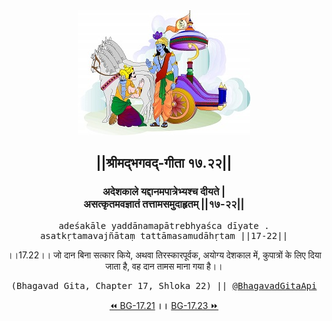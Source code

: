 <center><img src="../../asset/BG.png" alt="#API #bhagavadgitaapi #slok #nodejs #js #api #gitaapi #krishna #hinduism #vedic #ISKCON #shreemadbhagavadgita #technology"/>
<h2>||श्रीमद्‍भगवद्‍-गीता १७.२२||</h2>
<h3>अदेशकाले यद्दानमपात्रेभ्यश्च दीयते |<br/>असत्कृतमवज्ञातं तत्तामसमुदाहृतम् ||१७-२२||</h3>
<pre>adeśakāle yaddānamapātrebhyaśca dīyate .<br/>asatkṛtamavajñātaṃ tattāmasamudāhṛtam ||17-22||</pre>
<p>।।17.22।। जो दान बिना सत्कार किये, अथवा तिरस्कारपूर्वक, अयोग्य देशकाल में, कुपात्रों के लिए दिया जाता है, वह दान तामस माना गया है।।</p>
<pre>(Bhagavad Gita, Chapter 17, Shloka 22) || <a href="https://twitter.com/bhagavadgitaapi">@BhagavadGitaApi</a></pre><a href="../../17/21">⏪  BG-17.21</a><b>        ।।        </b><a href="../../17/23">BG-17.23  ⏩</a></center></center>